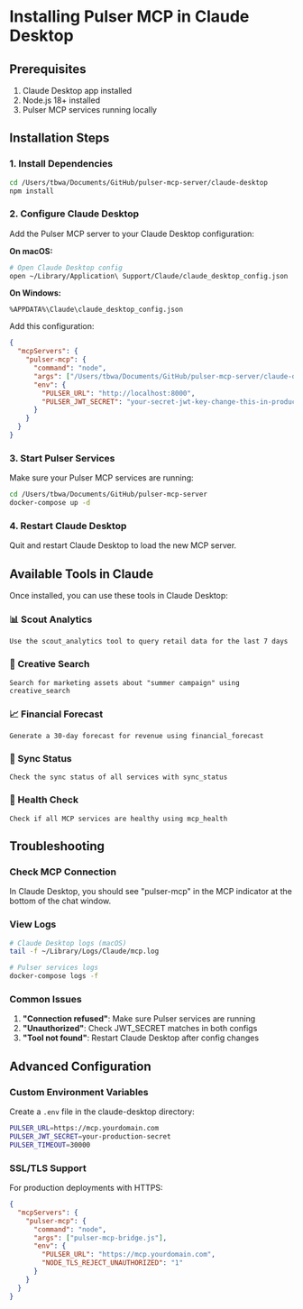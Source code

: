 # Installing Pulser MCP in Claude Desktop

## Prerequisites

1. Claude Desktop app installed
2. Node.js 18+ installed
3. Pulser MCP services running locally

## Installation Steps

### 1. Install Dependencies

```bash
cd /Users/tbwa/Documents/GitHub/pulser-mcp-server/claude-desktop
npm install
```

### 2. Configure Claude Desktop

Add the Pulser MCP server to your Claude Desktop configuration:

**On macOS:**
```bash
# Open Claude Desktop config
open ~/Library/Application\ Support/Claude/claude_desktop_config.json
```

**On Windows:**
```
%APPDATA%\Claude\claude_desktop_config.json
```

Add this configuration:

```json
{
  "mcpServers": {
    "pulser-mcp": {
      "command": "node",
      "args": ["/Users/tbwa/Documents/GitHub/pulser-mcp-server/claude-desktop/pulser-mcp-bridge.js"],
      "env": {
        "PULSER_URL": "http://localhost:8000",
        "PULSER_JWT_SECRET": "your-secret-jwt-key-change-this-in-production"
      }
    }
  }
}
```

### 3. Start Pulser Services

Make sure your Pulser MCP services are running:

```bash
cd /Users/tbwa/Documents/GitHub/pulser-mcp-server
docker-compose up -d
```

### 4. Restart Claude Desktop

Quit and restart Claude Desktop to load the new MCP server.

## Available Tools in Claude

Once installed, you can use these tools in Claude Desktop:

### 📊 Scout Analytics
```
Use the scout_analytics tool to query retail data for the last 7 days
```

### 🎨 Creative Search
```
Search for marketing assets about "summer campaign" using creative_search
```

### 📈 Financial Forecast
```
Generate a 30-day forecast for revenue using financial_forecast
```

### 🔄 Sync Status
```
Check the sync status of all services with sync_status
```

### 🏥 Health Check
```
Check if all MCP services are healthy using mcp_health
```

## Troubleshooting

### Check MCP Connection
In Claude Desktop, you should see "pulser-mcp" in the MCP indicator at the bottom of the chat window.

### View Logs
```bash
# Claude Desktop logs (macOS)
tail -f ~/Library/Logs/Claude/mcp.log

# Pulser services logs
docker-compose logs -f
```

### Common Issues

1. **"Connection refused"**: Make sure Pulser services are running
2. **"Unauthorized"**: Check JWT_SECRET matches in both configs
3. **"Tool not found"**: Restart Claude Desktop after config changes

## Advanced Configuration

### Custom Environment Variables

Create a `.env` file in the claude-desktop directory:

```bash
PULSER_URL=https://mcp.yourdomain.com
PULSER_JWT_SECRET=your-production-secret
PULSER_TIMEOUT=30000
```

### SSL/TLS Support

For production deployments with HTTPS:

```json
{
  "mcpServers": {
    "pulser-mcp": {
      "command": "node",
      "args": ["pulser-mcp-bridge.js"],
      "env": {
        "PULSER_URL": "https://mcp.yourdomain.com",
        "NODE_TLS_REJECT_UNAUTHORIZED": "1"
      }
    }
  }
}
```